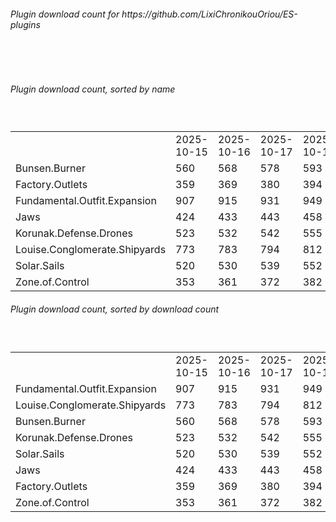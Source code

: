 <h6>Plugin download count for https://github.com/LixiChronikouOriou/ES-plugins</h6><br>
<br>
<h6>Plugin download count, sorted by name</h6><sub><sup><br>
<table>
	<tr>
		<td></td>
		<td>2025-10-15</td>
		<td>2025-10-16</td>
		<td>2025-10-17</td>
		<td>2025-10-18</td>
		<td>2025-10-19</td>
		<td>2025-10-20</td>
		<td>2025-10-21</td>
		<td>today +</td>
	</tr>
	<tr>
		<td>Bunsen.Burner</td>
		<td>560</td>
		<td>568</td>
		<td>578</td>
		<td>593</td>
		<td>601</td>
		<td>608</td>
		<td>613</td>
		<td>+ 5</td>
	</tr>
	<tr>
		<td>Factory.Outlets</td>
		<td>359</td>
		<td>369</td>
		<td>380</td>
		<td>394</td>
		<td>402</td>
		<td>408</td>
		<td>417</td>
		<td>+ 9</td>
	</tr>
	<tr>
		<td>Fundamental.Outfit.Expansion</td>
		<td>907</td>
		<td>915</td>
		<td>931</td>
		<td>949</td>
		<td>958</td>
		<td>972</td>
		<td>979</td>
		<td>+ 7</td>
	</tr>
	<tr>
		<td>Jaws</td>
		<td>424</td>
		<td>433</td>
		<td>443</td>
		<td>458</td>
		<td>468</td>
		<td>475</td>
		<td>480</td>
		<td>+ 5</td>
	</tr>
	<tr>
		<td>Korunak.Defense.Drones</td>
		<td>523</td>
		<td>532</td>
		<td>542</td>
		<td>555</td>
		<td>562</td>
		<td>569</td>
		<td>576</td>
		<td>+ 7</td>
	</tr>
	<tr>
		<td>Louise.Conglomerate.Shipyards</td>
		<td>773</td>
		<td>783</td>
		<td>794</td>
		<td>812</td>
		<td>819</td>
		<td>826</td>
		<td>833</td>
		<td>+ 7</td>
	</tr>
	<tr>
		<td>Solar.Sails</td>
		<td>520</td>
		<td>530</td>
		<td>539</td>
		<td>552</td>
		<td>561</td>
		<td>569</td>
		<td>574</td>
		<td>+ 5</td>
	</tr>
	<tr>
		<td>Zone.of.Control</td>
		<td>353</td>
		<td>361</td>
		<td>372</td>
		<td>382</td>
		<td>392</td>
		<td>401</td>
		<td>406</td>
		<td>+ 5</td>
	</tr>
</table>
</sub></sup>
<h6>Plugin download count, sorted by download count</h6><sub><sup><br>
<table>
	<tr>
		<td></td>
		<td>2025-10-15</td>
		<td>2025-10-16</td>
		<td>2025-10-17</td>
		<td>2025-10-18</td>
		<td>2025-10-19</td>
		<td>2025-10-20</td>
		<td>2025-10-21</td>
		<td>today +</td>
	</tr>
	<tr>
		<td>Fundamental.Outfit.Expansion</td>
		<td>907</td>
		<td>915</td>
		<td>931</td>
		<td>949</td>
		<td>958</td>
		<td>972</td>
		<td>979</td>
		<td>+ 7</td>
	</tr>
	<tr>
		<td>Louise.Conglomerate.Shipyards</td>
		<td>773</td>
		<td>783</td>
		<td>794</td>
		<td>812</td>
		<td>819</td>
		<td>826</td>
		<td>833</td>
		<td>+ 7</td>
	</tr>
	<tr>
		<td>Bunsen.Burner</td>
		<td>560</td>
		<td>568</td>
		<td>578</td>
		<td>593</td>
		<td>601</td>
		<td>608</td>
		<td>613</td>
		<td>+ 5</td>
	</tr>
	<tr>
		<td>Korunak.Defense.Drones</td>
		<td>523</td>
		<td>532</td>
		<td>542</td>
		<td>555</td>
		<td>562</td>
		<td>569</td>
		<td>576</td>
		<td>+ 7</td>
	</tr>
	<tr>
		<td>Solar.Sails</td>
		<td>520</td>
		<td>530</td>
		<td>539</td>
		<td>552</td>
		<td>561</td>
		<td>569</td>
		<td>574</td>
		<td>+ 5</td>
	</tr>
	<tr>
		<td>Jaws</td>
		<td>424</td>
		<td>433</td>
		<td>443</td>
		<td>458</td>
		<td>468</td>
		<td>475</td>
		<td>480</td>
		<td>+ 5</td>
	</tr>
	<tr>
		<td>Factory.Outlets</td>
		<td>359</td>
		<td>369</td>
		<td>380</td>
		<td>394</td>
		<td>402</td>
		<td>408</td>
		<td>417</td>
		<td>+ 9</td>
	</tr>
	<tr>
		<td>Zone.of.Control</td>
		<td>353</td>
		<td>361</td>
		<td>372</td>
		<td>382</td>
		<td>392</td>
		<td>401</td>
		<td>406</td>
		<td>+ 5</td>
	</tr>
</table>
</sub></sup>
